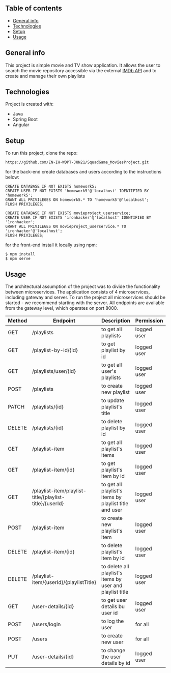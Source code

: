 ## Table of contents
* [General info](#general-info)
* [Technologies](#technologies)
* [Setup](#setup)
* [Usage](#usage)

## General info
This project is simple movie and TV show application. 
It allows the user to search the movie repository accessible via the external [IMDb API](https://imdb-api.com/api) and to create and manage their own playlists
	
## Technologies
Project is created with:
* Java
* Spring Boot
* Angular
	
## Setup
To run this project, clone the repo:
```
https://github.com/EN-IH-WDPT-JUN21/SquadGame_MoviesProject.git
```
for the back-end create databases and users according to the instructions below:
```
CREATE DATABASE IF NOT EXISTS homework5;
CREATE USER IF NOT EXISTS 'homework5'@'localhost' IDENTIFIED BY 'homework5';
GRANT ALL PRIVILEGES ON homework5.* TO 'homework5'@'localhost';
FLUSH PRIVILEGES;
```
```
CREATE DATABASE IF NOT EXISTS movieproject_userservice;
CREATE USER IF NOT EXISTS 'ironhacker'@'localhost' IDENTIFIED BY '1ronhacker';
GRANT ALL PRIVILEGES ON movieproject_userservice.* TO 'ironhacker'@'localhost';
FLUSH PRIVILEGES;
```

for the front-end install it locally using npm:

```
$ npm install
$ npm serve
```

## Usage
The architectural assumption of the project was to divide the functionality between microservices. The application consists of 4 microservices, including gateway and server. To run the project all microservices should be started - we recommend starting with the server. All endpoints are available from the gateway level, which operates on port 8000.

Method | Endpoint             | Description                  | Permission
------ | -------------------- | ---------------------------- | ----------------
GET    | /playlists           | to get all playlists         | logged user
GET    | /playlist-by-id/{id} | to get playlist by id        | logged user
GET    | /playlists/user/{id} | to get all user's playlists  | logged user
POST   | /playlists           | to create new playlist       | logged user
PATCH  | /playlists/{id}      | to update playlist's title   | logged user
DELETE | /playlists/{id}      | to delete playlist by id     | logged user
GET    | /playlist-item       | to get all playlist's items  | logged user
GET    | /playlist-item/{id}  | to get playlist's item by id | logged user
GET    | /playlist-item/playlist-title/{playlist-title}/{userId} | to get all playlist's items by playlist title and user | logged user
POST   | /playlist-item       | to create new playlist's item | logged user
DELETE | /playlist-item/{id}      | to delete playlist's item by id | logged user
DELETE | /playlist-item/{userId}/{playlistTitle} | to delete all playlist's items by user and playlist title | logged user
GET    | /user-details/{id} | to get user details bu user id | logged user
POST   | /users/login | to log the user | for all
POST   | /users | to create new user | for all
PUT    | /user-details/{id} | to change the user details by id | logged user





